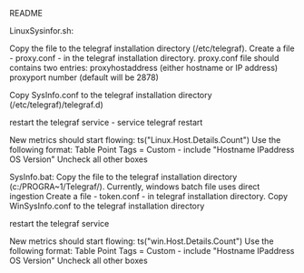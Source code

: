 README

LinuxSysinfor.sh:

Copy the file to the telegraf installation directory (/etc/telegraf).
Create a file - proxy.conf - in the telegraf installation directory. proxy.conf file should contains two entries:
proxyhostaddress (either hostname or IP address)
proxyport number (default will be 2878)

Copy SysInfo.conf to the telegraf installation directory (/etc/telegraf)/telegraf.d)

restart the telegraf service - service telegraf restart

New metrics should start flowing:
ts("Linux.Host.Details.Count")
Use the following format:
Table
Point Tags = Custom - include "Hostname IPaddress OS Version"
Uncheck all other boxes

SysInfo.bat:
Copy the file to the telegraf installation directory (c:/PROGRA~1/Telegraf/).
Currently, windows batch file uses direct ingestion
Create a file - token.conf - in telegraf installation directory.
Copy WinSysInfo.conf to the telegraf installation directory

restart the telegraf service

New metrics should start flowing:
ts("win.Host.Details.Count")
Use the following format:
Table
Point Tags = Custom - include "Hostname IPaddress OS Version"
Uncheck all other boxes


